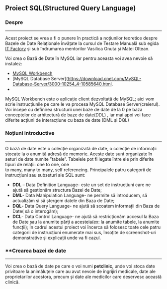 ##  Proiect SQL(Structured Query Language)


### **Despre**
*****************************************************

 Acest proiect se vrea a fi  o punere în practică a noțiunilor teoretice despre Bazele de Date Relaționale  învățate la cursul de Testare Manuală sub egida [ IT Factory]( https://www.itfactory.ro/) și sub îndrumarea mentorilor Vasilica Onuta și Matei Oltean.  
 
 Voi crea o Bază de Date în MySQL iar pentru aceasta voi avea nevoie să instalez:
- [MySQL Workbench](https://dev.mysql.com/downloads/workbench/)
- [MySQL Database Server](https://download.cnet.com/MySQL-Database-Server/3000-10254_4-10585640.html.
- 
MySQL Workbench este o aplicație client dezvoltată de MySQL; aici  vom scrie instrucțiunile pe care le va procesa MySQL Database Server(creierul). 
Voi începe cu definirea structurii unei baze de date de la 0 pe baza conceptelor de arhitectură de baze de date(DDL) , iar mai apoi voi face diferite acțiuni de interacțiune cu baza de date (DML și DQL)

### **Noțiuni introductive**
********************************************************

O bază de date este o colecție organizată de date, o colecție de informații stocate la
o anumită adresă de memorie. Aceste date sunt organizate în seturi de date numite 
”tabele”. Tabelele pot fi legate între ele prin diferite tipuri de relații: one to one, one     
to many, many to many, self referencing.
Principalele patru categorii de instrucțiuni sau subseturi ale SQL sunt:
-	**DDL** – Data Definition Language- este un set de instrucțiuni care ne ajută să gestionăm structura  Bazei de Date;
-	**DML**- Data Manipulation Language- ne permite să introducem, să actualizăm și să ștergem datele din Baza de Date;
-	**DQL**- Data Query Language- ne ajută să scoatem informații din Baza de Date( să o interogăm);
-	**DCL**- Data Control Language- ne ajută să restricționăm accesul la Baza de Date sau la anumite părți a acesteia(ex: la anumite tabele, la anumite funcții);
În cadrul acestui proiect voi încerca să folosesc toate cele patru categorii de instrucțiuni enumerate mai sus, însoțite de screenshot-uri demonstrative și explicații unde va fi cazul.

### **Crearea bazei de date
********************************************************


Voi crea o bază de date pe care  o voi numi **petclinic**, unde voi stoca date privitoare la animăluțele care au avut nevoie de îngrijiri medicale, date ale proprietarilor acestora, precum și date ale medicilor care deservesc această clinică.
